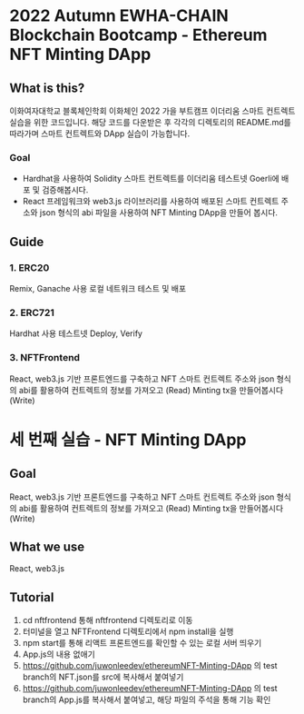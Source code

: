 # 2022 Autumn EWHA-CHAIN Blockchain Bootcamp - Ethereum NFT Minting DApp

## What is this?

이화여자대학교 블록체인학회 이화체인 2022 가을 부트캠프 이더리움 스마트 컨트렉트 실습을 위한 코드입니다.
해당 코드를 다운받은 후 각각의 디렉토리의 README.md를 따라가며 스마트 컨트렉트와 DApp 실습이 가능합니다.

### Goal

- Hardhat을 사용하여 Solidity 스마트 컨트렉트를 이더리움 테스트넷 Goerli에 배포 및 검증해봅시다.
- React 프레임워크와 web3.js 라이브러리를 사용하여 배포된 스마트 컨트렉트 주소와 json 형식의 abi 파일을 사용하여 NFT Minting DApp을 만들어 봅시다.

## Guide

### 1. ERC20

Remix, Ganache 사용 로컬 네트워크 테스트 및 배포

### 2. ERC721

Hardhat 사용 테스트넷 Deploy, Verify

### 3. NFTFrontend

React, web3.js 기반 프론트엔드를 구축하고 NFT 스마트 컨트렉트 주소와 json 형식의 abi를 활용하여 컨트렉트의 정보를 가져오고 (Read) Minting tx을 만들어봅시다 (Write)

# 세 번째 실습 - NFT Minting DApp

## Goal

React, web3.js 기반 프론트엔드를 구축하고 NFT 스마트 컨트렉트 주소와 json 형식의 abi를 활용하여 컨트렉트의 정보를 가져오고 (Read) Minting tx을 만들어봅시다 (Write)

## What we use

React, web3.js

## Tutorial

1. cd nftfrontend 통해 nftfrontend 디렉토리로 이동
2. 터미널을 열고 NFTFrontend 디렉토리에서 npm install을 실행
3. npm start를 통해 리액트 프론트엔드를 확인할 수 있는 로컬 서버 띄우기
4. App.js의 내용 없애기
5. https://github.com/juwonleedev/ethereumNFT-Minting-DApp 의 test branch의 NFT.json를 src에 복사해서 붙여넣기
6. https://github.com/juwonleedev/ethereumNFT-Minting-DApp 의 test branch의 App.js를 복사해서 붙여넣고, 해당 파일의 주석을 통해 기능 확인
